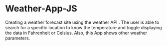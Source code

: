 # Weather-App-JS
Creating a weather forecast site using the weather API . The user is able to search for a specific location to know the temperature and toggle displaying the data in Fahrenheit or Celsius. Also, this App shows other weather parameters.
